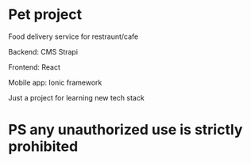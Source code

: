 # Pet project

Food delivery service for restraunt/cafe

Backend: CMS Strapi

Frontend: React

Mobile app: Ionic framework


Just a project for learning new tech stack

# PS any unauthorized use is strictly prohibited